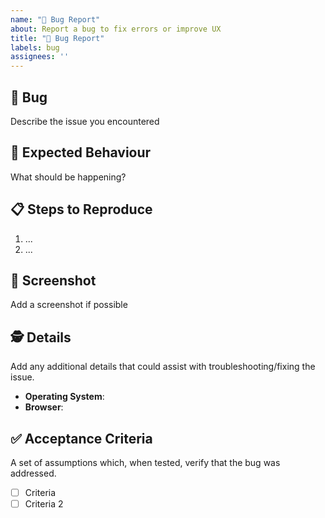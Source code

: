 ```yaml
---
name: "🐛 Bug Report"
about: Report a bug to fix errors or improve UX
title: "🐛 Bug Report"
labels: bug
assignees: ''
---
```


## 🐛 Bug

Describe the issue you encountered

## 🦋 Expected Behaviour

What should be happening?

## 📋 Steps to Reproduce

1. ...
2. ...

## 📸 Screenshot

Add a screenshot if possible

## 🕵️ Details

Add any additional details that could assist with troubleshooting/fixing the issue.

- **Operating System**: 
- **Browser**: 

## ✅ Acceptance Criteria

A set of assumptions which, when tested, verify that the bug was addressed.

- [ ] Criteria
- [ ] Criteria 2
